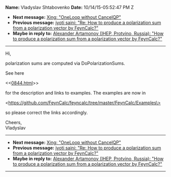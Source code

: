 **Name:** Vladyslav Shtabovenko
**Date:** 10/14/15-05:52:47 PM Z

  - **Next message:** [Xing: "OneLoop without CancelQP"](0993.html)
  - **Previous message:** [jyoti saini: "Re: How to produce a
    polarization sum from a polarization vector by
    FeynCalc?"](0991.html)
  - **Maybe in reply to:** [Alexander Artamonov (IHEP, Protvino,
    Russia): "How to produce a polarization sum from a polarization
    vector by FeynCalc?"](0234.html)

-----

Hi,  

polarization sums are computed via DoPolarizationSums.  

See here  

\<<[0844.html](0844.html)>\>  

for the description and links to examples. The examples are now in  

\<https://github.com/FeynCalc/feyncalc/tree/master/FeynCalc/Examples\>  

so please correct the links accordingly.  

Cheers,  
Vladyslav  

-----

  - **Next message:** [Xing: "OneLoop without CancelQP"](0993.html)
  - **Previous message:** [jyoti saini: "Re: How to produce a
    polarization sum from a polarization vector by
    FeynCalc?"](0991.html)
  - **Maybe in reply to:** [Alexander Artamonov (IHEP, Protvino,
    Russia): "How to produce a polarization sum from a polarization
    vector by FeynCalc?"](0234.html)

-----

